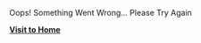 Oops! Something Went Wrong... Please Try Again
<p><b><a href="https://www.sulochanaeranda.tk">Visit to Home</a></b></p>
